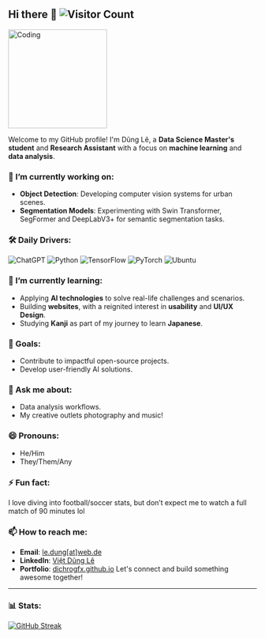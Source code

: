## Hi there 👋 ![Visitor Count](https://komarev.com/ghpvc/?username=dichrogfx&color=blue)
<img src="https://media.giphy.com/media/WFZvB7VIXBgiz3oDXE/giphy.gif" width="200" alt="Coding">

<!--
**dichrogfx/dichrogfx** is a ✨ _special_ ✨ repository because its `README.md` (this file) appears on your GitHub profile.

Here are some ideas to get you started:

- 🔭 I’m currently working on ...
- 🌱 I’m currently learning ...
- 👯 I’m looking to collaborate on ...
- 🤔 I’m looking for help with ...
- 💬 Ask me about ...
- 📫 How to reach me: ...
- 😄 Pronouns: ...
- ⚡ Fun fact: ...
-->

Welcome to my GitHub profile! I'm Dũng Lê, a **Data Science Master's student** and **Research Assistant** with a focus on **machine learning** and **data analysis**. 


### 🔭 I’m currently working on:
- **Object Detection**: Developing computer vision systems for urban scenes.
- **Segmentation Models**: Experimenting with Swin Transformer, SegFormer and DeepLabV3+ for semantic segmentation tasks.

### 🛠️ Daily Drivers:
![ChatGPT](https://img.shields.io/badge/-ChatGPT-333333?logo=openai&logoColor=white)
![Python](https://img.shields.io/badge/-Python-3776AB?logo=python&logoColor=white)
![TensorFlow](https://img.shields.io/badge/-TensorFlow-FF6F00?logo=tensorflow&logoColor=white)
![PyTorch](https://img.shields.io/badge/-PyTorch-EE4C2C?logo=pytorch&logoColor=white)
![Ubuntu](https://img.shields.io/badge/Ubuntu-E95420?style=flat&logo=ubuntu&logoColor=white)

### 🌱 I’m currently learning:
- Applying **AI technologies** to solve real-life challenges and scenarios.
- Building **websites**, with a reignited interest in **usability** and **UI/UX Design**.
- Studying **Kanji** as part of my journey to learn **Japanese**.


### 🎯 Goals:
- Contribute to impactful open-source projects.
- Develop user-friendly AI solutions.


### 💬 Ask me about:
- Data analysis workflows.
- My creative outlets photography and music!


### 😄 Pronouns:
- He/Him
- They/Them/Any

### ⚡ Fun fact:
I love diving into football/soccer stats, but don’t expect me to watch a full match of 90 minutes lol



### 📫 How to reach me:
- **Email**: [le.dung[at]web.de](mailto:le.dung[at]web.de)
- **LinkedIn**: [Việt Dũng Lê](https://www.linkedin.com/in/linda-le6321489/)
- **Portfolio**: [dichrogfx.github.io](https://dichrogfx.github.io/)
Let's connect and build something awesome together!

---

### 📊 Stats: 
[![GitHub Streak](https://github-readme-streak-stats.herokuapp.com?user=dichrogfx&theme=radical)](https://git.io/streak-stats)
